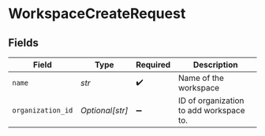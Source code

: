 # WorkspaceCreateRequest


## Fields

| Field                                   | Type                                    | Required                                | Description                             |
| --------------------------------------- | --------------------------------------- | --------------------------------------- | --------------------------------------- |
| `name`                                  | *str*                                   | :heavy_check_mark:                      | Name of the workspace                   |
| `organization_id`                       | *Optional[str]*                         | :heavy_minus_sign:                      | ID of organization to add workspace to. |